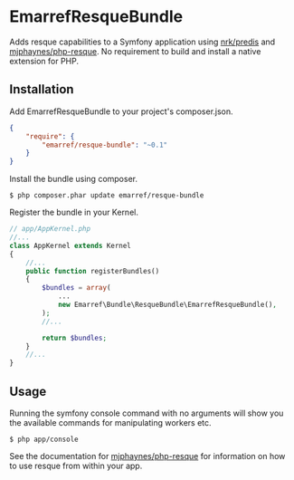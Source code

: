# EmarrefResqueBundle

Adds resque capabilities to a Symfony application using [nrk/predis](https://github.com/nrk/predis) and [mjphaynes/php-resque](https://github.com/mjphaynes/php-resque). No requirement to build and install a native extension for PHP.

## Installation

Add EmarrefResqueBundle to your project's composer.json.

```json
{
    "require": {
        "emarref/resque-bundle": "~0.1"
    }
}
```

Install the bundle using composer.

`$ php composer.phar update emarref/resque-bundle`

Register the bundle in your Kernel.

```php
// app/AppKernel.php
//...
class AppKernel extends Kernel
{
    //...
    public function registerBundles()
    {
        $bundles = array(
            ...
            new Emarref\Bundle\ResqueBundle\EmarrefResqueBundle(),
        );
        //...

        return $bundles;
    }
    //...
}
```

## Usage

Running the symfony console command with no arguments will show you the available commands for manipulating workers etc.

`$ php app/console`

See the documentation for [mjphaynes/php-resque](https://github.com/mjphaynes/php-resque) for information on how to use resque from within your app.
